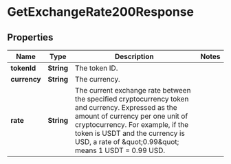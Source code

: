 

# GetExchangeRate200Response


## Properties

| Name | Type | Description | Notes |
|------------ | ------------- | ------------- | -------------|
|**tokenId** | **String** | The token ID. |  |
|**currency** | **String** | The currency. |  |
|**rate** | **String** | The current exchange rate between the specified cryptocurrency token and currency. Expressed as the amount of currency per one unit of cryptocurrency. For example, if the token is USDT and the currency is USD, a rate of \&quot;0.99\&quot; means 1 USDT &#x3D; 0.99 USD. |  |



